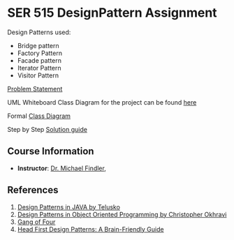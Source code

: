 # SER 515 DesignPattern Assignment
Design Patterns used: 
- Bridge pattern
- Factory Pattern
- Facade pattern
- Iterator Pattern
- Visitor Pattern 

[Problem Statement](https://github.com/MayankBatra005/DesignPattern-Learning-Implementation/blob/master/documents/DesignPattern%20question.pdf)

UML Whiteboard Class Diagram for the project can be found [here](https://github.com/MayankBatra005/DesignPattern-Learning-Implementation/blob/master/documents/UML%20drawn%20on%20board.jpeg)

Formal [Class Diagram](https://github.com/MayankBatra005/DesignPattern-Learning-Implementation/blob/master/documents/Formal%20Class%20Diagram.png)

Step by Step [Solution guide](https://github.com/MayankBatra005/DesignPattern-Learning-Implementation/blob/master/documents/Solution.pdf)

## Course Information
- **Instructor**: [Dr. Michael Findler](https://isearch.asu.edu/profile/2047446),

## References

1. [Design Patterns in JAVA by Telusko](https://www.youtube.com/watch?v=tDxnyop48mY&list=PLsyeobzWxl7r2ZX1fl-7CKnayxHJA_1ol)
2. [Design Patterns in Object Oriented Programming by Christopher Okhravi](https://www.youtube.com/watch?v=v9ejT8FO-7I&list=PLrhzvIcii6GNjpARdnO4ueTUAVR9eMBpc)
3. [Gang of Four](https://www.google.com/books/edition/Design_Patterns/6oHuKQe3TjQC?hl=en&gbpv=1&printsec=frontcover)
4. [Head First Design Patterns: A Brain-Friendly Guide](https://www.thriftbooks.com/w/head-first-design-patterns_kathy-sierra_bert-bates/247392/item/4980659/?mkwid=%7cdc&pcrid=448918537671&pkw=&pmt=&slid=&plc=&pgrid=107461511234&ptaid=pla-926306231709&gclid=CjwKCAjww5r8BRB6EiwArcckCxlwyQbelriZWrrEU5baSwEvsGOXJ40XPHh05mkWv3cMtr-g1nNUARoC6JsQAvD_BwE#idiq=4980659&edition=4493621)